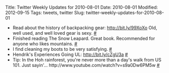 Title: Twitter Weekly Updates for 2010-08-01
Date: 2010-08-01
Modified: 2012-09-15
Tags: tweets, twitter
Slug: twitter-weekly-updates-for-2010-08-01

<ul class="aktt_tweet_digest">
	<li>Read about the history of backpacking gear: <a href="http://bit.ly/99XoXo" rel="nofollow">http://bit.ly/99XoXo</a> Old, well used, and well loved gear is sexy. <a href="http://twitter.com/pigmonkey/statuses/19467131264" class="aktt_tweet_time">#</a></li>
	<li>Finished reading The Snow Leapard. Great book. Recommended for anyone who likes mountains. <a href="http://twitter.com/pigmonkey/statuses/19925864923" class="aktt_tweet_time">#</a></li>
	<li>I find cleaning my boots to be very satisfying. <a href="http://twitter.com/pigmonkey/statuses/19935983616" class="aktt_tweet_time">#</a></li>
	<li>Hendrik&#039;s Experiences Going UL: <a href="http://bit.ly/cZgU3a" rel="nofollow">http://bit.ly/cZgU3a</a> <a href="http://twitter.com/pigmonkey/statuses/19946747999" class="aktt_tweet_time">#</a></li>
	<li>Tip: In the Hoh rainforest, you&#039;re never more than a day&#039;s walk from US 101. Just sayin&#039;... http://www.youtube.com/watch?v=s9a0Dw6PM5w <a href="http://twitter.com/pigmonkey/statuses/20015625282" class="aktt_tweet_time">#</a></li>
</ul>

